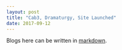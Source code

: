 ```yaml
---
layout: post
title: "Cab3, Dramaturgy, Site Launched"
date: 2017-09-12
---
```


Blogs here can be written in [markdown](https://daringfireball.net/projects/markdown).
